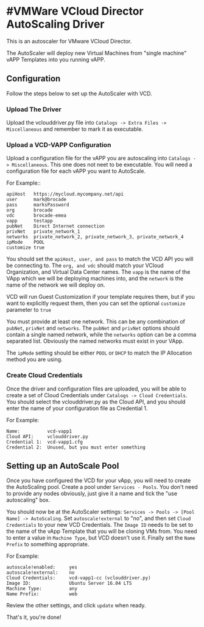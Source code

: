 #VMWare VCloud Director AutoScaling Driver
============

This is an autoscaler for VMware VCloud Director.  

The AutoScaler will deploy new Virtual Machines from "single machine" vAPP Templates into you running vAPP.

## Configuration

Follow the steps below to set up the AutoScaler with VCD.

### Upload The Driver

Upload the vclouddriver.py file into `Catalogs -> Extra Files -> Miscellaneous` and remember to mark it as executable.

### Upload a VCD-VAPP Configuration

Upload a configuration file for the vAPP you are autoscaling into `Catalogs -> Miscellaneous`. This one does
not neet to be executable. You will need a configuration file for each vAPP you want to AutoScale.  

For Example::  

```
apiHost   https://mycloud.mycompany.net/api
user      mark@brocade
pass      marksPassword
org       brocade
vdc       brocade-emea
vapp      testapp
pubNet    Direct Internet connection
privNet   private_network_1
networks  private_network_2, private_network_3, private_network_4
ipMode    POOL
customize true
```

You should set the `apiHost, user, and pass` to match the VCD API you will be connecting to. The `org, and vdc`
should match your VCloud Organization, and Virtual Data Center names. The `vapp` is the name of the VApp which
we will be deploying machines into, and the `network` is the name of the network we will deploy on.  

VCD will run Guest Customization if your template requires them, but if you want to explicitly request them, 
then you can set the optional `customize` parameter to `true` 

You must provide at least one network. This can be any combination of `pubNet`, `privNet` and `networks`. 
The `pubNet` and `privNet` options should contain a single named network, while the `networks` option can be a
comma separated list. Obviously the named networks must exist in your VApp.  

The `ipMode` setting should be either `POOL` or `DHCP` to match the IP Allocation method you are using.  

### Create Cloud Credentials

Once the driver and configuration files are uploaded, you will be able to create a set of Cloud Credentials under 
`Catalogs -> Cloud Credentials`. You should select the vclouddriver.py as the Cloud API, and you should enter the
name of your configuration file as Credential 1.  

For Example:
```
Name:          vcd-vapp1
Cloud API:     vclouddriver.py
Credential 1:  vcd-vapp1.cfg
Credential 2:  Unused, but you must enter something
```

## Setting up an AutoScale Pool

Once you have configured the VCD for your vApp, you will need to create the AutoScaling pool. Create a pool under
`Services - Pools`. You don't need to provide any nodes obviously, just give it a name and tick the "use autoscaling"
box.  

You should now be at the AutoScaler settings: `Services -> Pools -> [Pool Name] -> AutoScaling`. Set `autoscale!external`
to "no", and then set `Cloud Credentials` to your new VCD Credentials. The `Image ID` needs to be set to the name of the
vApp Template that you will be cloning VMs from. You need to enter a value in `Machine Type`, but VCD doesn't use it.
Finally set the `Name Prefix` to something appropriate.  

For Example:
```
autoscale!enabled:     yes
autoscale!external:    no
Cloud Credentials:     vcd-vapp1-cc (vclouddriver.py)
Image ID:              Ubuntu Server 16.04 LTS
Machine Type:          any
Name Prefix:           web
```

Review the other settings, and click `update` when ready.

That's it, you're done!


